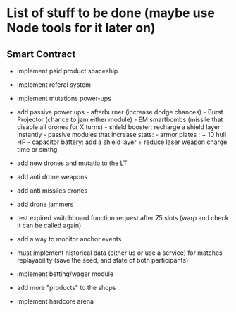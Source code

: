 # List of stuff to be done (maybe use Node tools for it later on)

## Smart Contract

- implement paid product spaceship

- implement referal system

- implement mutations power-ups

- add passive power ups
        - afterburner (increase dodge chances)
        - Burst Projector (chance to jam either module)
        - EM smartbombs (missile that disable all drones for X turns)
        - shield booster: recharge a shield layer instantly
        - passive modules that increase stats:
                - armor plates : + 10 hull HP
                - capacitor battery: add a shield layer + reduce laser weapon charge time or smthg

- add new drones and mutatio to the LT
- add anti drone weapons
- add anti missiles drones
- add drone jammers

- test expired switchboard function request after 75 slots (warp and check it can be called again)

- add a way to monitor anchor events

- must implement historical data (either us or use a service) for matches replayability (save the seed, and state of both participants)

- implement betting/wager module

- add more "products" to the shops

- implement hardcore arena